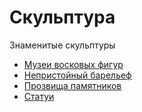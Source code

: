 # Скульптура

Знаменитые скульптуры

* [Музеи восковых фигур](./Музеи%20восковых%20фигур/index.md)
* [Непристойный барельеф](./Непристойный%20барельеф/index.md)
* [Прозвища памятников](./Прозвища%20памятников/index.md)
* [Статуи](./Статуи/index.md)
